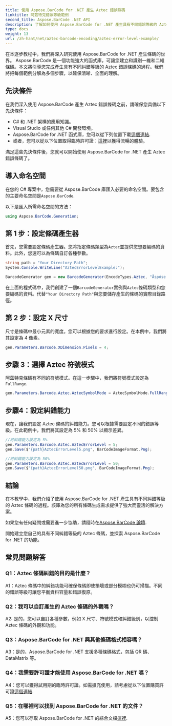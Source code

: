 ```yaml
---
title: 使用 Aspose.BarCode for .NET 產生 Aztec 錯誤條碼
linktitle: 阿茲特克錯誤等級範例
second_title: Aspose.BarCode .NET API
description: 了解如何使用 Aspose.BarCode for .NET 產生具有不同錯誤等級的 Aztec 錯誤條碼。條碼建立綜合指南。
type: docs
weight: 13
url: /zh-hant/net/aztec-barcode-encoding/aztec-error-level-example/
---
```

在本逐步教程中，我們將深入研究使用 Aspose.BarCode for .NET 產生條碼的世界。 Aspose.BarCode 是一個功能強大的函式庫，可讓您建立和識別一維和二維條碼。本文將引導您完成產生具有不同糾錯等級的 Aztec 錯誤條碼的過程。我們將把每個範例分解為多個步驟，以確保清晰、全面的理解。

## 先決條件

在我們深入使用 Aspose.BarCode 產生 Aztec 錯誤條碼之前，請確保您具備以下先決條件：

- C# 和 .NET 架構的應用知識。
- Visual Studio 或任何其他 C# 開發環境。
-  Aspose.BarCode for .NET 函式庫，您可以從下列位置下載[這個連結](https://releases.aspose.com/barcode/net/).
- 或者，您可以從以下位置取得臨時許可證：[這裡](https://purchase.aspose.com/temporary-license/)以獲得流暢的體驗。

滿足這些先決條件後，您就可以開始使用 Aspose.BarCode for .NET 產生 Aztec 錯誤條碼了。

## 導入命名空間

在您的 C# 專案中，您需要從 Aspose.BarCode 庫匯入必要的命名空間。要包含的主要命名空間是`Aspose.BarCode`.

以下是匯入所需命名空間的方法：

```csharp
using Aspose.BarCode.Generation;
```

## 第 1 步：設定條碼產生器

首先，您需要設定條碼產生器。您將指定條碼類型為`Aztec`並提供您想要編碼的資料。此外，您還可以為條碼自訂各種參數。

```csharp
string path = "Your Directory Path";
System.Console.WriteLine("AztecErrorLevelExample:");

BarcodeGenerator gen = new BarcodeGenerator(EncodeTypes.Aztec, "Åspóse.Barcóde© is a powerful library to generate & recognize 1D & 2D barcodes");
```

在上面的程式碼中，我們創建了一個`BarcodeGenerator`實例與`Aztec`條碼類型和您要編碼的資料。代替`"Your Directory Path"`與您要儲存產生的條碼的實際目錄路徑。

## 第 2 步：設定 X 尺寸

尺寸是條碼中最小元素的寬度。您可以根據您的要求進行設定。在本例中，我們將其設定為 4 像素。

```csharp
gen.Parameters.Barcode.XDimension.Pixels = 4;
```

## 步驟 3：選擇 Aztec 符號模式

阿茲特克條碼有不同的符號模式。在這一步驟中，我們將符號模式設定為`FullRange`.

```csharp
gen.Parameters.Barcode.Aztec.AztecSymbolMode = AztecSymbolMode.FullRange;
```

## 步驟4：設定糾錯能力

現在，讓我們設定 Aztec 條碼的糾錯能力。您可以根據需要設定不同的錯誤等級。在此範例中，我們將其設定為 5% 和 50% 以顯示差異。

```csharp
//將糾錯能力設定為 5%
gen.Parameters.Barcode.Aztec.AztecErrorLevel = 5;
gen.Save($"{path}AztecErrorLevel5.png", BarCodeImageFormat.Png);

//將糾錯能力設定為 50%
gen.Parameters.Barcode.Aztec.AztecErrorLevel = 50;
gen.Save($"{path}AztecErrorLevel50.png", BarCodeImageFormat.Png);
```

## 結論

在本教學中，我們介紹了使用 Aspose.BarCode for .NET 產生具有不同糾錯等級的 Aztec 條碼的過程。該庫為您的所有條碼生成需求提供了強大而靈活的解決方案。

如果您有任何疑問或需要進一步協助，請隨時在[Aspose.BarCode 論壇](https://forum.aspose.com/c/barcode/13).

開始建立您自己的具有不同糾錯等級的 Aztec 條碼，並探索 Aspose.BarCode for .NET 的功能。

## 常見問題解答

### Q1：Aztec 條碼糾錯的目的是什麼？

A1：Aztec 條碼中的糾錯功能可確保條碼即使損壞或部分模糊也仍可掃描。不同的錯誤等級可讓您平衡資料容量和錯誤復原。

### Q2：我可以自訂產生的 Aztec 條碼的外觀嗎？

A2: 是的，您可以自訂各種參數，例如 X 尺寸、符號模式和糾錯級別，以控制 Aztec 條碼的外觀和功能。

### Q3：Aspose.BarCode for .NET 與其他條碼格式相容嗎？

A3：是的，Aspose.BarCode for .NET 支援多種條碼格式，包括 QR 碼、DataMatrix 等。

### Q4：我需要許可證才能使用 Aspose.BarCode for .NET 嗎？

 A4：您可以獲得試用期的臨時許可證。如需擴充使用，請考慮從以下位置購買許可證[這個連結](https://purchase.aspose.com/buy).

### Q5：在哪裡可以找到 Aspose.BarCode for .NET 的文件？

 A5：您可以存取 Aspose.BarCode for .NET 的綜合文檔[這裡](https://reference.aspose.com/barcode/net/).